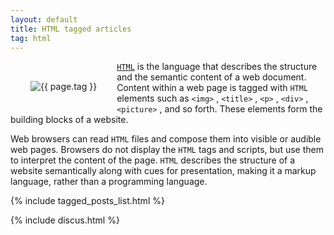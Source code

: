 ```yaml
---
layout: default
title: HTML tagged articles
tag: html
---
```


<div style="float: left; margin: 2.0rem;">
	<img src="/public/images/{{ page.tag }}.png" style="max-width: 10rem;" alt="{{ page.tag }}" />
</div>

[`HTML`](https://www.w3.org/html/) is the language that describes the structure and the semantic content of a web document. Content within a web page is tagged with `HTML` elements such as `<img>` , `<title>` , `<p>` , `<div>` , `<picture>` , and so forth. These elements form the building blocks of a website.


Web browsers can read `HTML` files and compose them into visible or audible web pages. Browsers do not display the `HTML` tags and scripts, but use them to interpret the content of the page. `HTML` describes the structure of a website semantically along with cues for presentation, making it a markup language, rather than a programming language.

{% include tagged_posts_list.html %}

{% include discus.html %}
